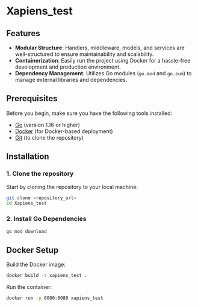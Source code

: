 # Xapiens_test

## Features

- **Modular Structure**: Handlers, middleware, models, and services are well-structured to ensure maintainability and scalability.
- **Containerization**: Easily run the project using Docker for a hassle-free development and production environment.
- **Dependency Management**: Utilizes Go modules (`go.mod` and `go.sum`) to manage external libraries and dependencies.

## Prerequisites

Before you begin, make sure you have the following tools installed:

- [Go](https://golang.org/dl/) (version 1.16 or higher)
- [Docker](https://www.docker.com/products/docker-desktop) (for Docker-based deployment)
- [Git](https://git-scm.com/) (to clone the repository)

## Installation

### 1. Clone the repository

Start by cloning the repository to your local machine:

```bash
git clone <repository_url>
cd Xapiens_test
```

### 2. Install Go Dependencies

```bash
go mod download
```

## Docker Setup

Build the Docker image:

```bash
docker build -t xapiens_test .
```

Run the container:

```bash
docker run -p 8080:8080 xapiens_test
```
